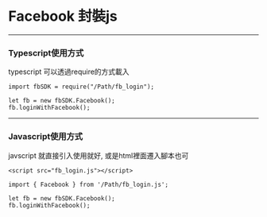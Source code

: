 # Facebook 封裝js

---

### Typescript使用方式
typescript 可以透過require的方式載入
```
import fbSDK = require("/Path/fb_login");
```
```
let fb = new fbSDK.Facebook();
fb.loginWithFacebook();
```
---

### Javascript使用方式
javscript 就直接引入使用就好, 或是html裡面遷入腳本也可
```
<script src="fb_login.js"></script>
```
```
import { Facebook } from '/Path/fb_login.js';
```
```
let fb = new fbSDK.Facebook();
fb.loginWithFacebook();
```

